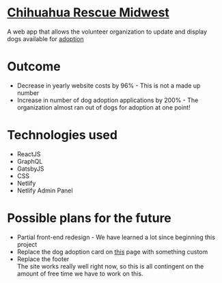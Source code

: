 # [Chihuahua Rescue Midwest](https://www.chihuahuarescuemidwest.org)
A web app that allows the volunteer organization to update and display dogs available for [adoption](https://www.chihuahuarescuemidwest.org/dogs/)

# Outcome
* Decrease in yearly website costs by 96% - This is not a made up number
* Increase in number of dog adoption applications by 200% - The organization almost ran out of dogs for adoption at one point!

# Technologies used
* ReactJS
* GraphQL
* GatsbyJS
* CSS
* Netlify
* Netlify Admin Panel

# Possible plans for the future
* Partial front-end redesign - We have learned a lot since beginning this project
* Replace the dog adoption card on [this](https://www.chihuahuarescuemidwest.org/dogs/) page with something custom
* Replace the footer  
The site works really well right now, so this is all contingent on the amount of free time we have to work on this. 
